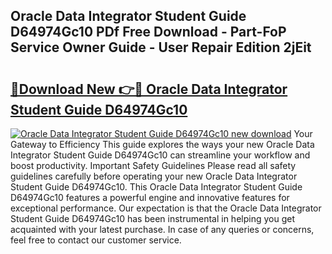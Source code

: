 ## Oracle Data Integrator Student Guide D64974Gc10 PDf Free Download - Part-FoP Service Owner Guide - User Repair Edition 2jEit

# <h2><a href="http://bc55095.oget.top/?id=Oracle+Data+Integrator+Student+Guide+D64974Gc10">🔗Download New 👉🔴 Oracle Data Integrator Student Guide D64974Gc10</a></h2>

[![Oracle Data Integrator Student Guide D64974Gc10 new download](https://i.imgur.com/5g1atiW.png)](http://bc55095.oget.top/?id=Oracle+Data+Integrator+Student+Guide+D64974Gc10)
Your Gateway to Efficiency This guide explores the ways your new Oracle Data Integrator Student Guide D64974Gc10 can streamline your workflow and boost productivity. Important Safety Guidelines Please read all safety guidelines carefully before operating your new Oracle Data Integrator Student Guide D64974Gc10. This Oracle Data Integrator Student Guide D64974Gc10 features a powerful engine and innovative features for exceptional performance. Our expectation is that the Oracle Data Integrator Student Guide D64974Gc10 has been instrumental in helping you get acquainted with your latest purchase. In case of any queries or concerns, feel free to contact our customer service.
